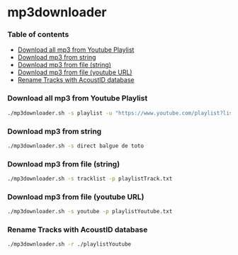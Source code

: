   mp3downloader
=================

### Table of contents

 * [Download all mp3 from Youtube Playlist](#Download-all-mp3-from-Youtube-Playlist)
 * [Download mp3 from string](#Download-mp3-from-string)
 * [Download mp3 from file (string)](#Download-mp3-from-file-(string))
 * [Download mp3 from file (youtube URL)](Download-mp3-from-file-(youtube-URL))
 * [Rename Tracks with AcoustID database](Rename-Tracks-with-AcoustID-database)

### Download all mp3 from Youtube Playlist

```sh
./mp3downloader.sh -s playlist -u "https://www.youtube.com/playlist?list=<ID>"
```

### Download mp3 from string

```sh
./mp3downloader.sh -s direct balgue de toto
```

### Download mp3 from file (string)

```sh
./mp3downloader.sh -s tracklist -p playlistTrack.txt
```

### Download mp3 from file (youtube URL)

```sh
./mp3downloader.sh -s youtube -p playlistYoutube.txt
```

### Rename Tracks with AcoustID database

```sh
./mp3downloader.sh -r ./playlistYoutube
```
